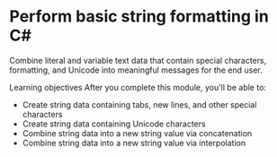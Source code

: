 # Perform basic string formatting in C#

Combine literal and variable text data that contain special characters, formatting, and Unicode into meaningful messages for the end user.

Learning objectives
After you complete this module, you'll be able to:

- Create string data containing tabs, new lines, and other special characters
- Create string data containing Unicode characters
- Combine string data into a new string value via concatenation
- Combine string data into a new string value via interpolation